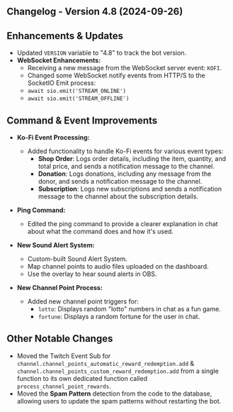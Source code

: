 ## Changelog - Version 4.8 (2024-09-26)

## Enhancements & Updates
- Updated `VERSION` variable to "4.8" to track the bot version.
- **WebSocket Enhancements:**
    - Receiving a new message from the WebSocket server event: `KOFI`.
    - Changed some WebSocket notify events from HTTP/S to the SocketIO Emit process:
    - `await sio.emit('STREAM_ONLINE')`
    - `await sio.emit('STREAM_OFFLINE')`

## Command & Event Improvements
- **Ko-Fi Event Processing:**
    - Added functionality to handle Ko-Fi events for various event types:
        - **Shop Order**: Logs order details, including the item, quantity, and total price, and sends a notification message to the channel.
        - **Donation**: Logs donations, including any message from the donor, and sends a notification message to the channel.
        - **Subscription**: Logs new subscriptions and sends a notification message to the channel about the subscription details.

- **Ping Command:**
    - Edited the ping command to provide a clearer explanation in chat about what the command does and how it's used.

- **New Sound Alert System:**
    - Custom-built Sound Alert System.
    - Map channel points to audio files uploaded on the dashboard.
    - Use the overlay to hear sound alerts in OBS.

- **New Channel Point Process:**
    - Added new channel point triggers for:
        - `lotto`: Displays random "lotto" numbers in chat as a fun game.
        - `fortune`: Displays a random fortune for the user in chat.

## Other Notable Changes
- Moved the Twitch Event Sub for `channel.channel_points_automatic_reward_redemption.add` & `channel.channel_points_custom_reward_redemption.add` from a single function to its own dedicated function called `process_channel_point_rewards`.
- Moved the **Spam Pattern** detection from the code to the database, allowing users to update the spam patterns without restarting the bot.
